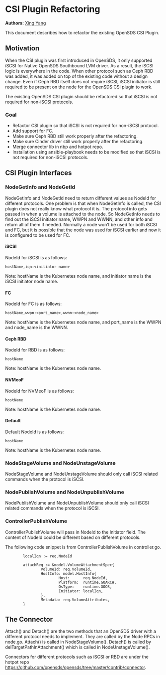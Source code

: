 # CSI Plugin Refactoring

**Authors:** [Xing Yang](https://github.com/xing-yang)

This document describes how to refactor the existing OpenSDS CSI Plugin.

## Motivation

When the CSI plugin was first introduced in OpenSDS, it only supported iSCSI for Native OpenSDS Southbound LVM driver.  As a result, the iSCSI logic is everywhere in the code.  When other protocol such as Ceph RBD was added, it was added on top of the existing code without a design change. Even if Ceph RBD itself does not require iSCSI, iSCSI initiator is still required to be present on the node for the OpenSDS CSI plugin to work. 

The existing OpenSDS CSI plugin should be refactored so that iSCSI is not required for non-iSCSI protocols.

### Goal

* Refactor CSI plugin so that iSCSI is not required for non-iSCSI protocol.
* Add support for FC.
* Make sure Ceph RBD still work properly after the refactoring.
* Make sure Cinder driver still work properly after the refactoring.
* Merge connector lib in nbp and hotpot repo.
* Installation using ansible-playbook needs to be modified so that iSCSI is not required for non-iSCSI protocols.

## CSI Plugin Interfaces

### NodeGetInfo and NodeGetId

NodeGetInfo and NodeGetId need to return different values as NodeId for different protocols.  One problem is that when NodeGetInfo is called, the CSI plugin does not really know what protocol it is.  The protocol info gets passed in when a volume is attached to the node. So NodeGetInfo needs to find out the iSCSI initiator name, WWPN and WWNN, and other info and return all of them if needed.  Normally a node won’t be used for both iSCSI and FC, but it is possible that the node was used for iSCSI earlier and now it is configured to be used for FC.

#### iSCSI

NodeId for iSCSI is as follows:

```
hostName,iqn:<initiator name>
```

Note: hostName is the Kubernetes node name, and initiator name is the iSCSI initiator node name.


#### FC

NodeId for FC is as follows:

```
hostName,wwpn:<port_name>,wwnn:<node_name>
```

Note: hostName is the Kubernetes node name, and port_name is the WWPN and node_name is the WWNN.


#### Ceph RBD

NodeId for RBD is as follows:

```
hostName
```

Note: hostName is the Kubernetes node name.


#### NVMeoF

NodeId for NVMeoF is as follows:

```
hostName
```

Note: hostName is the Kubernetes node name.


#### Default

Default NodeId is as follows:

```
hostName
```

Note: hostName is the Kubernetes node name.


### NodeStageVolume and NodeUnstageVolume

NodeStageVolume and NodeUnstageVolume should only call iSCSI related commands when the protocol is iSCSI.


### NodePublishVolume and NodeUnpublishVolume

NodePublishVolume and NodeUnpublishVolume should only call iSCSI related commands when the protocol is iSCSI.


### ControllerPublishVolume

ControllerPublishVolume will pass in NodeId to the Initiator field.  The content of NodeId could be different based on different protocols.

The following code snippet is from ControllerPublishVolume in controller.go.

```
        localIqn := req.NodeId
 
        attachReq := &model.VolumeAttachmentSpec{
                VolumeId: req.VolumeId,
                HostInfo: model.HostInfo{
                        Host:      req.NodeId,
                        Platform:  runtime.GOARCH,
                        OsType:    runtime.GOOS,
                        Initiator: localIqn,
                },
                Metadata: req.VolumeAttributes,
        }
```


## The Connector

Attach() and Detach() are the two methods that an OpenSDS driver with a different protocol needs to implement.  They are called by the Node RPCs in node.go.  Attach() is called in NodeStageVolume().  Detach() is called by delTargetPathInAttachment() which is called in NodeUnstageVolume().

Connectors for different protocols such as iSCSI or RBD are under the hotpot repo https://github.com/opensds/opensds/tree/master/contrib/connector.
